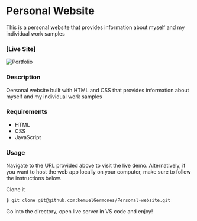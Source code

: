 # Personal Website

This is a personal website that provides information about myself and my individual work samples

### [Live Site]

![Portfolio](https://res.cloudinary.com/de9dxfdav/image/upload/v1677825154/Project%20Promotion/Screenshot_2023-03-03_143020_g9uktg.jpg)

### Description

Oersonal website built with HTML and CSS that provides information about myself and my individual work samples

### Requirements

- HTML
- CSS
- JavaScript

### Usage

Navigate to the URL provided above to visit the live demo. Alternatively, if you want to host the web app locally on your computer, make sure to follow the instructions below.

Clone it

```
$ git clone git@github.com:kemuelGermones/Personal-website.git
```

Go into the directory, open live server in VS code and enjoy!
